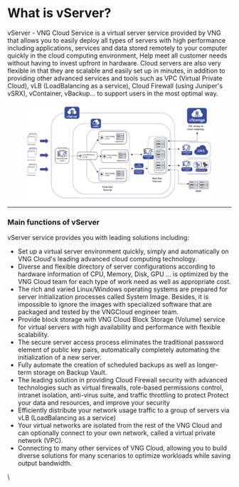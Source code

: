 # What is vServer?

vServer - VNG Cloud Service is a virtual server service provided by VNG that allows you to easily deploy all types of servers with high performance including applications, services and data stored remotely to your computer quickly in the cloud computing environment, Help meet all customer needs without having to invest upfront in hardware. Cloud servers are also very flexible in that they are scalable and easily set up in minutes, in addition to providing other advanced services and tools such as VPC (Virtual Private Cloud), vLB (LoadBalancing as a service), Cloud Firewall (using Juniper's vSRX), vContainer, vBackup... to support users in the most optimal way.

<figure><img src="../../.gitbook/assets/image (292).png" alt=""><figcaption></figcaption></figure>

***

### **Main functions of vServer** <a href="#whatisvserver-mainfunctionsofvserver" id="whatisvserver-mainfunctionsofvserver"></a>

vServer service provides you with leading solutions including:

* Set up a virtual server environment quickly, simply and automatically on VNG Cloud's leading advanced cloud computing technology.
* Diverse and flexible directory of server configurations according to hardware information of CPU, Memory, Disk, GPU ... is optimized by the VNG Cloud team for each type of work need as well as appropriate cost.
* The rich and varied Linux/Windows operating systems are prepared for server initialization processes called System Image. Besides, it is impossible to ignore the images with specialized software that are packaged and tested by the VNGCloud engineer team.
* Provide block storage with VNG Cloud Block Storage (Volume) service for virtual servers with high availability and performance with flexible scalability.
* The secure server access process eliminates the traditional password element of public key pairs, automatically completely automating the initialization of a new server.
* Fully automate the creation of scheduled backups as well as longer-term storage on Backup Vault.
* The leading solution in providing Cloud Firewall security with advanced technologies such as virtual firewalls, role-based permissions control, intranet isolation, anti-virus suite, and traffic throttling to protect Protect your data and resources, and improve your security
* Efficiently distribute your network usage traffic to a group of servers via vLB (LoadBalancing as a service)
* Your virtual networks are isolated from the rest of the VNG Cloud and can optionally connect to your own network, called a virtual private network (VPC).
* Connecting to many other services of VNG Cloud, allowing you to build diverse solutions for many scenarios to optimize workloads while saving output bandwidth.

\
